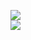 [![](https://img.shields.io/badge/Made%20With-Github%20Spray-lightgrey.svg?style=for-the-badge&logo=github)](https://github.com/Annihil/github-spray#7563)  
[![](https://i.imgur.com/2DrTn0Z.gif)](https://github.com/Annihil/github-spray)